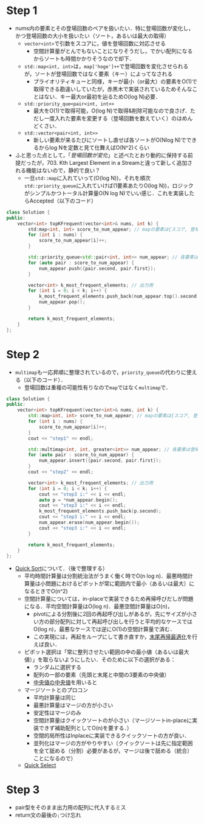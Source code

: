 # Step 1
- nums内の要素とその登場回数のペアを扱いたい．特に登場回数が変化し，かつ登場回数の大小を扱いたい（ソート，あるいは最大の取得）
  - `vector<int>`で引数をスコアに，値を登場回数に対応させる
      - 空間計算量がとんでもないことになりそうだし，でかい配列になるからソートも時間かかりそうなので却下．
  - `std::map<int, int>`は，`map['hoge']++`で登場回数を変化させられるが，ソートが登場回数ではなく要素（キー）によってなされる
    - プライオリティキューと同様，キーが最小（or最大）の要素をO(1)で取得できる勘違いしていたが，赤黒木で実装されているためそんなことはない．キー最大or最初を辿るためO(log N)必要．
  - `std::priority_que<pair<int, int>>`
    - 最大をO(1)で取得可能，O(log N)で取得&削除可能なので良さげ．ただし一度入れた要素を変更する（登場回数を数えていく）のはめんどくさい．
  - `std::vector<pair<int, int>>` 
    - 新しい要素が来るたびにソートし直せば各ソートがO(Nlog N)でできるからlog Nを定数と見て仕舞えばO(N^2)くらい
- ふと思った点として，「*登場回数が変化*」と述べたとおり動的に保持する前提だったが，703. Kth Largest Element in a Streamと違って新しく追加される機能はないので，静的で良い？
  - 一旦`std::map`に入れていって(O(log N))，それを順次`std::priority_queue`に入れていけば(1要素あたりO(log N))，ロジックがシンプルかつトータル計算量O(N log N)でいい感じ．これを実装したらAccepted（以下のコード）

```c++
class Solution {
public:
    vector<int> topKFrequent(vector<int>& nums, int k) {
        std:map<int, int> score_to_num_appear; // mapの要素は{スコア, 登場回数}
        for (int i : nums) {
            score_to_num_appear[i]++;
        }

        std::priority_queue<std::pair<int, int>> num_appear; // 各要素は登場回数でソートされるように{登場回数, スコア}にする
        for (auto pair : score_to_num_appear) {
            num_appear.push({pair.second, pair.first});
        }

        vector<int> k_most_frequent_elements; // 出力用
        for (int i = 0; i < k; i++) {
            k_most_frequent_elements.push_back(num_appear.top().second);
            num_appear.pop();
        }

        return k_most_frequent_elements;
    }
};
```
 

# Step 2
- `multimap`も一応昇順に整理されているので，`priority_queue`の代わりに使える（以下のコード）．
  - 登場回数は重複の可能性有りなので`map`ではなく`multimap`で．
```cpp
class Solution {
public:
    vector<int> topKFrequent(vector<int>& nums, int k) {
        std::map<int, int> score_to_num_appear; // mapの要素は{スコア, 登場回数}
        for (int i : nums) {
            score_to_num_appear[i]++;
        }
        cout << "step1" << endl;

        std::multimap<int, int, greater<int>> num_appear; // 各要素は登場回数でソートされるように{登場回数, スコア}にする
        for (auto pair : score_to_num_appear) {
            num_appear.insert({pair.second, pair.first});
        }
        cout << "step2" << endl;

        vector<int> k_most_frequent_elements; // 出力用
        for (int i = 0; i < k; i++) {
            cout << "step3 i:" << i << endl;
            auto p = *num_appear.begin();
            cout << "step3 i:" << i << endl;
            k_most_frequent_elements.push_back(p.second);
            cout << "step3 i:" << i << endl;
            num_appear.erase(num_appear.begin());
            cout << "step3 i:" << i << endl;
        }

        return k_most_frequent_elements;
    }
};
```
- [Quick Sort](https://discord.com/channels/1084280443945353267/1183683738635346001/1185972070165782688)について．（後で整理する）
  - 平均時間計算量は分割統治法がうまく働く時でO(n log n)．最悪時間計算量は小問題におけるピボットが常に範囲内で最小（あるいは最大）になるときでO(n^2)
  - 空間計算量については，in-placeで実装できるため再帰呼びだしが問題になる．平均空間計算量はO(log n)．最悪空間計算量はO(n)，
    - pivotによる分割後に2回の再起呼び出しがあるが，先にサイズが小さい方の部分配列に対して再起呼び出しを行うと平均的なケースではO(log n)，最悪なケースでは逆にO(1)の空間計算量で済む．
    - この実現には，再起をループにして書き直すか，[末尾再帰最適化](https://zenn.dev/kj455/articles/dfa23c8357b274)を行えば良い．
  - ピボット選択は「常に整列させたい範囲の中の最小値（あるいは最大値）」を取らないようにしたい．そのために以下の選択がある：
    - ランダムに選択する
    - 配列の一部の要素（先頭と末尾と中間の3要素の中央値）
    - [中央値の中央値](https://ja.wikipedia.org/wiki/中央値の中央値)を用いると
  - マージソートとのプロコン
    - 平均計算量は同じ
    - 最悪計算量はマージの方が小さい
    - 安定性はマージのみ
    - 空間計算量はクイックソートのが小さい（マージソートin-placeに実装できず補助配列としてO(n)を要する．）
    - 空間的局所性はInplaceに実装できるクイックソートの方が良い．
    - 並列化はマージの方がやりやすい（クイックソートは先に指定範囲を全て舐める（分割）必要があるが，マージは後で舐める（統合）ことになるので）
  - [Quick Select](https://ja.wikipedia.org/wiki/クイックセレクト)

# Step 3
- pair型をそのまま出力用の配列に代入するミス
- return文の最後の`;`つけ忘れ
